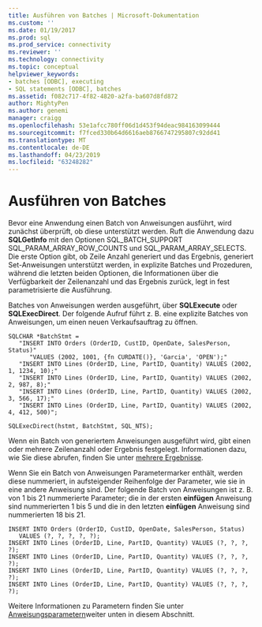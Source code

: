 ```yaml
---
title: Ausführen von Batches | Microsoft-Dokumentation
ms.custom: ''
ms.date: 01/19/2017
ms.prod: sql
ms.prod_service: connectivity
ms.reviewer: ''
ms.technology: connectivity
ms.topic: conceptual
helpviewer_keywords:
- batches [ODBC], executing
- SQL statements [ODBC], batches
ms.assetid: f082c717-4f82-4820-a2fa-ba607d8fd872
author: MightyPen
ms.author: genemi
manager: craigg
ms.openlocfilehash: 53e1afcc780ff06d1d453f94deac984163099444
ms.sourcegitcommit: f7fced330b64d6616aeb8766747295807c92dd41
ms.translationtype: MT
ms.contentlocale: de-DE
ms.lasthandoff: 04/23/2019
ms.locfileid: "63248282"
---
```

# <a name="executing-batches"></a>Ausführen von Batches
Bevor eine Anwendung einen Batch von Anweisungen ausführt, wird zunächst überprüft, ob diese unterstützt werden. Ruft die Anwendung dazu **SQLGetInfo** mit den Optionen SQL_BATCH_SUPPORT SQL_PARAM_ARRAY_ROW_COUNTS und SQL_PARAM_ARRAY_SELECTS. Die erste Option gibt, ob Zeile Anzahl generiert und das Ergebnis, generiert Set-Anweisungen unterstützt werden, in explizite Batches und Prozeduren, während die letzten beiden Optionen, die Informationen über die Verfügbarkeit der Zeilenanzahl und das Ergebnis zurück, legt in fest parametrisierte die Ausführung.  
  
 Batches von Anweisungen werden ausgeführt, über **SQLExecute** oder **SQLExecDirect**. Der folgende Aufruf führt z. B. eine explizite Batches von Anweisungen, um einen neuen Verkaufsauftrag zu öffnen.  
  
```  
SQLCHAR *BatchStmt =  
   "INSERT INTO Orders (OrderID, CustID, OpenDate, SalesPerson, Status)"  
      "VALUES (2002, 1001, {fn CURDATE()}, 'Garcia', 'OPEN');"  
   "INSERT INTO Lines (OrderID, Line, PartID, Quantity) VALUES (2002, 1, 1234, 10);"  
   "INSERT INTO Lines (OrderID, Line, PartID, Quantity) VALUES (2002, 2, 987, 8);"  
   "INSERT INTO Lines (OrderID, Line, PartID, Quantity) VALUES (2002, 3, 566, 17);"  
   "INSERT INTO Lines (OrderID, Line, PartID, Quantity) VALUES (2002, 4, 412, 500)";  
  
SQLExecDirect(hstmt, BatchStmt, SQL_NTS);  
```  
  
 Wenn ein Batch von generiertem Anweisungen ausgeführt wird, gibt einen oder mehrere Zeilenanzahl oder Ergebnis festgelegt. Informationen dazu, wie Sie diese abrufen, finden Sie unter [mehrere Ergebnisse](../../../odbc/reference/develop-app/multiple-results.md).  
  
 Wenn Sie ein Batch von Anweisungen Parametermarker enthält, werden diese nummeriert, in aufsteigender Reihenfolge der Parameter, wie sie in eine andere Anweisung sind. Der folgende Batch von Anweisungen ist z. B. von 1 bis 21 nummerierte Parameter; die in der ersten **einfügen** Anweisung sind nummerierten 1 bis 5 und die in den letzten **einfügen** Anweisung sind nummerierten 18 bis 21.  
  
```  
INSERT INTO Orders (OrderID, CustID, OpenDate, SalesPerson, Status)  
   VALUES (?, ?, ?, ?, ?);  
INSERT INTO Lines (OrderID, Line, PartID, Quantity) VALUES (?, ?, ?, ?);  
INSERT INTO Lines (OrderID, Line, PartID, Quantity) VALUES (?, ?, ?, ?);  
INSERT INTO Lines (OrderID, Line, PartID, Quantity) VALUES (?, ?, ?, ?);  
INSERT INTO Lines (OrderID, Line, PartID, Quantity) VALUES (?, ?, ?, ?);  
```  
  
 Weitere Informationen zu Parametern finden Sie unter [Anweisungsparametern](../../../odbc/reference/develop-app/statement-parameters.md)weiter unten in diesem Abschnitt.
